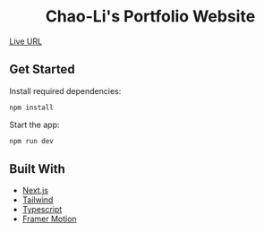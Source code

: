 <h1 align="center">Chao-Li's Portfolio Website<project-name></h1>

[Live URL](https://www.chaolic.ca/)

## Get Started

Install required dependencies:

```sh
npm install
```

Start the app:

```sh
npm run dev
```
## Built With

-   [Next.js](https://nextjs.org/docs/getting-started)
-   [Tailwind](https://tailwindcss.com/)
-   [Typescript](https://nextjs.org/docs/basic-features/typescript)
-   [Framer Motion](https://www.framer.com/motion/)
